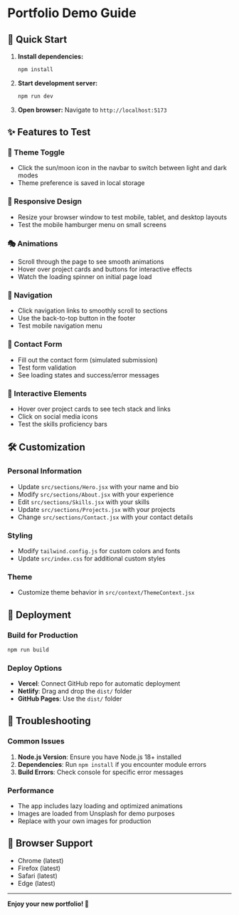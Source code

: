 # Portfolio Demo Guide

## 🚀 Quick Start

1. **Install dependencies:**
   ```bash
   npm install
   ```

2. **Start development server:**
   ```bash
   npm run dev
   ```

3. **Open browser:**
   Navigate to `http://localhost:5173`

## ✨ Features to Test

### 🎨 Theme Toggle
- Click the sun/moon icon in the navbar to switch between light and dark modes
- Theme preference is saved in local storage

### 📱 Responsive Design
- Resize your browser window to test mobile, tablet, and desktop layouts
- Test the mobile hamburger menu on small screens

### 🎭 Animations
- Scroll through the page to see smooth animations
- Hover over project cards and buttons for interactive effects
- Watch the loading spinner on initial page load

### 🔗 Navigation
- Click navigation links to smoothly scroll to sections
- Use the back-to-top button in the footer
- Test mobile navigation menu

### 📝 Contact Form
- Fill out the contact form (simulated submission)
- Test form validation
- See loading states and success/error messages

### 🎯 Interactive Elements
- Hover over project cards to see tech stack and links
- Click on social media icons
- Test the skills proficiency bars

## 🛠️ Customization

### Personal Information
- Update `src/sections/Hero.jsx` with your name and bio
- Modify `src/sections/About.jsx` with your experience
- Edit `src/sections/Skills.jsx` with your skills
- Update `src/sections/Projects.jsx` with your projects
- Change `src/sections/Contact.jsx` with your contact details

### Styling
- Modify `tailwind.config.js` for custom colors and fonts
- Update `src/index.css` for additional custom styles

### Theme
- Customize theme behavior in `src/context/ThemeContext.jsx`

## 🚀 Deployment

### Build for Production
```bash
npm run build
```

### Deploy Options
- **Vercel**: Connect GitHub repo for automatic deployment
- **Netlify**: Drag and drop the `dist/` folder
- **GitHub Pages**: Use the `dist/` folder

## 🔧 Troubleshooting

### Common Issues
1. **Node.js Version**: Ensure you have Node.js 18+ installed
2. **Dependencies**: Run `npm install` if you encounter module errors
3. **Build Errors**: Check console for specific error messages

### Performance
- The app includes lazy loading and optimized animations
- Images are loaded from Unsplash for demo purposes
- Replace with your own images for production

## 📱 Browser Support
- Chrome (latest)
- Firefox (latest)
- Safari (latest)
- Edge (latest)

---

**Enjoy your new portfolio! 🎉**
